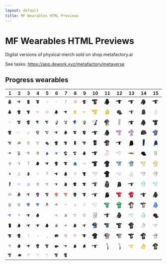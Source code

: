 ```yaml
---
layout: default
title: MF Wearables HTML Previews
---
```


# MF Wearables HTML Previews

Digital versions of physical merch sold on shop.metafactory.ai



See tasks: https://app.dework.xyz/metafactory/metaverse



 ## Progress wearables


| 1 | 2 | 3 | 4 | 5 | 6 | 7 | 8 | 9 | 10 | 11 | 12 | 13 | 14 | 15 |
| --- | --- | --- | --- | --- | --- | --- | --- | --- | --- | --- | --- | --- | --- | --- |
| [![50_hoodie_a](50/50_hoodie_a.png)](50/50.html) | [![50_hoodie_t](50/50_hoodie_t.png)](50/50.html) | [![70_tshirt_a](70/70_tshirt_a.png)](70/70.html) | [![70_tshirt_t](70/70_tshirt_t.png)](70/70.html) | [![62_longsleeve_a](62/62_longsleeve_a.png)](62/62.html) | [![62_longsleeve_t](62/62_longsleeve_t.png)](62/62.html) | [![104_pants](104/104_pants.png)](104/104.html) | [![66_shorts](66/66_shorts.png)](66/66.html) | [![121_tshirt_a](121/121_tshirt_a.png)](121/121.html) | [![121_tshirt_t](121/121_tshirt_t.png)](121/121.html) | [![114_hoodie_a](114/114_hoodie_a.png)](114/114.html) | [![114_hoodie_t](114/114_hoodie_t.png)](114/114.html) | [![32_hoodie_t](32/32_hoodie_t.png)](32/32.html) | [![32_hoodie_a](32/32_hoodie_a.png)](32/32.html) | [![64_hoodie_t](64/64_hoodie_t.png)](64/64.html) |
| [![64_hoodie_a](64/64_hoodie_a.png)](64/64.html) | [![34_tshirt_a](34/34_tshirt_a.png)](34/34.html) | [![34_tshirt_t](34/34_tshirt_t.png)](34/34.html) | [![65_mini-tshirt_t](65/65_mini-tshirt_t.png)](65/65.html) | [![65_mini-tshirt_a](65/65_mini-tshirt_a.png)](65/65.html) | [![140_hoodie_a](140/140_hoodie_a.png)](140/140.html) | [![140_hoodie_t](140/140_hoodie_t.png)](140/140.html) | [![148_tshirt_a](148/148_tshirt_a.png)](148/148.html) | [![148_longsleeve_t](148/148_longsleeve_t.png)](148/148.html) | [![148_tshirt_t](148/148_tshirt_t.png)](148/148.html) | [![148_longsleeve_a](148/148_longsleeve_a.png)](148/148.html) | [![107_hat](107/107_hat.png)](107/107.html) | [![116_longsleeve_t](116/116_longsleeve_t.png)](116/116.html) | [![116_longsleeve_a](116/116_longsleeve_a.png)](116/116.html) | [![24_hoodie_a](24/24_hoodie_a.png)](24/24.html) |
| [![24_hoodie_t](24/24_hoodie_t.png)](24/24.html) | [![40_tshirt_t](40/40_tshirt_t.png)](40/40.html) | [![40_tshirt_a](40/40_tshirt_a.png)](40/40.html) | [![145_eth2_t](145/145_eth2_t.png)](145/145.html) | [![145_btc2_t](145/145_btc2_t.png)](145/145.html) | [![145_eth1_a](145/145_eth1_a.png)](145/145.html) | [![145_btc1_t](145/145_btc1_t.png)](145/145.html) | [![145_eth2_a](145/145_eth2_a.png)](145/145.html) | [![145_btc1_a](145/145_btc1_a.png)](145/145.html) | [![145_eth1_t](145/145_eth1_t.png)](145/145.html) | [![145_btc2_a](145/145_btc2_a.png)](145/145.html) | [![127_pants](127/127_pants.png)](127/127.html) | [![96_hoodie_t](96/96_hoodie_t.png)](96/96.html) | [![96_hoodie_a](96/96_hoodie_a.png)](96/96.html) | [![113_tshirt_t](113/113_tshirt_t.png)](113/113.html) |
| [![113_tshirt_a](113/113_tshirt_a.png)](113/113.html) | [![117_longsleeve_t](117/117_longsleeve_t.png)](117/117.html) | [![117_longsleeve_a](117/117_longsleeve_a.png)](117/117.html) | [![48_tshirt_a](48/48_tshirt_a.png)](48/48.html) | [![48_tshirt_t](48/48_tshirt_t.png)](48/48.html) | [![56_hoodie_t](56/56_hoodie_t.png)](56/56.html) | [![56_hoodie_a](56/56_hoodie_a.png)](56/56.html) | [![38_tshirt_t](38/38_tshirt_t.png)](38/38.html) | [![38_tshirt_a](38/38_tshirt_a.png)](38/38.html) | [![99_hoodie_t](99/99_hoodie_t.png)](99/99.html) | [![99_hoodie_a](99/99_hoodie_a.png)](99/99.html) | [![16_tshirt_t](16/16_tshirt_t.png)](16/16.html) | [![16_tshirt_a](16/16_tshirt_a.png)](16/16.html) | [![23_bdao_beanie](23/23_bdao_beanie.png)](23/23.html) | [![138_tshirt_a](138/138_tshirt_a.png)](138/138.html) |
| [![138_tshirt_t](138/138_tshirt_t.png)](138/138.html) | [![7_hat](7/7_hat.png)](7/7.html) | [![95_tshirt_a](95/95_tshirt_a.png)](95/95.html) | [![95_tshirt_t](95/95_tshirt_t.png)](95/95.html) | [![149_hat](149/149_hat.png)](149/149.html) | [![67_tshirt_a](67/67_tshirt_a.png)](67/67.html) | [![67_tshirt_t](67/67_tshirt_t.png)](67/67.html) | [![124_tanktop_a](124/124_tanktop_a.png)](124/124.html) | [![124_tshirt_t](124/124_tshirt_t.png)](124/124.html) | [![124_tanktop_t](124/124_tanktop_t.png)](124/124.html) | [![124_tshirt_a](124/124_tshirt_a.png)](124/124.html) | [![109_longsleeve_t](109/109_longsleeve_t.png)](109/109.html) | [![109_longsleeve_a](109/109_longsleeve_a.png)](109/109.html) | [![14_pants](14/14_pants.png)](14/14.html) | [![14_longsleeve_a](14/14_longsleeve_a.png)](14/14.html) |
| [![14_longsleeve_t](14/14_longsleeve_t.png)](14/14.html) | [![10_socks](10/10_socks.png)](10/10.html) | [![156_tshirt_t](156/156_tshirt_t.png)](156/156.html) | [![156_tshirt_a](156/156_tshirt_a.png)](156/156.html) | [![metagear_apose](75/metagear_apose.png)](75/75.html) | [![metagear_tpose](75/metagear_tpose.png)](75/75.html) | [![79_tshirt_a](79/79_tshirt_a.png)](79/79.html) | [![79_tshirt_t](79/79_tshirt_t.png)](79/79.html) | [![136_hoodie_a](136/136_hoodie_a.png)](136/136.html) | [![136_hoodie_t](136/136_hoodie_t.png)](136/136.html) | [![60_hoodie_a](60/60_hoodie_a.png)](60/60.html) | [![60_hoodie_t](60/60_hoodie_t.png)](60/60.html) | [![103_tapestry](103/103_tapestry.png)](103/103.html) | [![57_hat](57/57_hat.png)](57/57.html) | [![4_tanktop](4/4_tanktop.png)](4/4.html) |
| [![153_tshirt_a](153/153_tshirt_a.png)](153/153.html) | [![153_tshirt_t](153/153_tshirt_t.png)](153/153.html) | [![129_pants](129/129_pants.png)](129/129.html) | [![164_hoodie_a](164/164_hoodie_a.png)](164/164.html) | [![164_hoodie_t](164/164_hoodie_t.png)](164/164.html) | [![26_tshirt_a](26/26_tshirt_a.png)](26/26.html) | [![26_tshirt_t](26/26_tshirt_t.png)](26/26.html) | [![Gitcoin-Beanie](22/Gitcoin-Beanie.png)](22/22.html) | [![17_cream_beanie](17/17_cream_beanie.png)](17/17.html) | [![55_tshirt_t](55/55_tshirt_t.png)](55/55.html) | [![55_tshirt_a](55/55_tshirt_a.png)](55/55.html) | [![39_tshirt_t](39/39_tshirt_t.png)](39/39.html) | [![39_tshirt_a](39/39_tshirt_a.png)](39/39.html) | [![93_tshirt_t](93/93_tshirt_t.png)](93/93.html) | [![93_tshirt_a](93/93_tshirt_a.png)](93/93.html) |
| [![genesis_dark_tpose](125/genesis_dark_tpose.png)](125/125.html) | [![genesis_light_apose](125/genesis_light_apose.png)](125/125.html) | [![genesis_dark_apose](125/genesis_dark_apose.png)](125/125.html) | [![genesis_light_tpose](125/genesis_light_tpose.png)](125/125.html) | [![71_shorts](71/71_shorts.png)](71/71.html) | [![51_hoodie_t](51/51_hoodie_t.png)](51/51.html) | [![51_hoodie_a](51/51_hoodie_a.png)](51/51.html) | [![141_tshirt2_a](141/141_tshirt2_a.png)](141/141.html) | [![141_tshirt_t](141/141_tshirt_t.png)](141/141.html) | [![141_tshirt2_t](141/141_tshirt2_t.png)](141/141.html) | [![141_tshirt_a](141/141_tshirt_a.png)](141/141.html) | [![106_hoodie_t](106/106_hoodie_t.png)](106/106.html) | [![106_hoodie_a](106/106_hoodie_a.png)](106/106.html) | [![111_tshirt_t](111/111_tshirt_t.png)](111/111.html) | [![111_tshirt_a](111/111_tshirt_a.png)](111/111.html) |
| [![122_pants](122/122_pants.png)](122/122.html) | [![146_longsleeve_t](146/146_longsleeve_t.png)](146/146.html) | [![146_longsleeve_a](146/146_longsleeve_a.png)](146/146.html) | [![98_tshirt_a](98/98_tshirt_a.png)](98/98.html) | [![98_tshirt_t](98/98_tshirt_t.png)](98/98.html) | [![92_longsleeve_t](92/92_longsleeve_t.png)](92/92.html) | [![92_longsleeve_a](92/92_longsleeve_a.png)](92/92.html) | [![131_tshirt_a](131/131_tshirt_a.png)](131/131.html) | [![131_tshirt_t](131/131_tshirt_t.png)](131/131.html) | [![28_hoodie_t](28/28_hoodie_t.png)](28/28.html) | [![28_hoodie_a](28/28_hoodie_a.png)](28/28.html) | [![29_longsleeve_a](29/29_longsleeve_a.png)](29/29.html) | [![29_longsleeve_t](29/29_longsleeve_t.png)](29/29.html) | [![76_tshirt_a](76/76_tshirt_a.png)](76/76.html) | [![76_tshirt_t](76/76_tshirt_t.png)](76/76.html) |
| [![18_blue_beanie](18/18_blue_beanie.png)](18/18.html) | [![80_hoodie_a](80/80_hoodie_a.png)](80/80.html) | [![80_hoodie_t](80/80_hoodie_t.png)](80/80.html) | [![144_tshirt_a](144/144_tshirt_a.png)](144/144.html) | [![144_tshirt_t](144/144_tshirt_t.png)](144/144.html) | [![120_tshirt_a](120/120_tshirt_a.png)](120/120.html) | [![120_tshirt_t](120/120_tshirt_t.png)](120/120.html) | [![152_tshirt_a](152/152_tshirt_a.png)](152/152.html) | [![152_tshirt_t](152/152_tshirt_t.png)](152/152.html) | [![13_longsleeve_t](13/13_longsleeve_t.png)](13/13.html) | [![13_longsleeve_a](13/13_longsleeve_a.png)](13/13.html) | [![130_tshirt_t](130/130_tshirt_t.png)](130/130.html) | [![130_tshirt_a](130/130_tshirt_a.png)](130/130.html) | [![59_hoodie_t](59/59_hoodie_t.png)](59/59.html) | [![59_hoodie_a](59/59_hoodie_a.png)](59/59.html) |
| [![37_tshirt_a](37/37_tshirt_a.png)](37/37.html) | [![37_tshirt_t](37/37_tshirt_t.png)](37/37.html) | [![54_tshirt_a](54/54_tshirt_a.png)](54/54.html) | [![54_tshirt_t](54/54_tshirt_t.png)](54/54.html) | [![97_hoodie_a](97/97_hoodie_a.png)](97/97.html) | [![97_hoodie_t](97/97_hoodie_t.png)](97/97.html) | [![58_longsleeve_t](58/58_longsleeve_t.png)](58/58.html) | [![58_longsleeve_a](58/58_longsleeve_a.png)](58/58.html) | [![72_tshirt_a](72/72_tshirt_a.png)](72/72.html) | [![72_tshirt_t](72/72_tshirt_t.png)](72/72.html) | [![63_tshirt_t](63/63_tshirt_t.png)](63/63.html) | [![63_tshirt_a](63/63_tshirt_a.png)](63/63.html) | [![139_tshirt_a](139/139_tshirt_a.png)](139/139.html) | [![139_tshirt_t](139/139_tshirt_t.png)](139/139.html) | [![33_hoodie_a](33/33_hoodie_a.png)](33/33.html) |
| [![33_hoodie_t](33/33_hoodie_t.png)](33/33.html) | [![3_tanktop](3/3_tanktop.png)](3/3.html) | [![105_hoodie_t](105/105_hoodie_t.png)](105/105.html) | [![105_hoodie_a](105/105_hoodie_a.png)](105/105.html) | [![73_socks](73/73_socks.png)](73/73.html) | [![25_longsleeve_t](25/25_longsleeve_t.png)](25/25.html) | [![25_longsleeve_a](25/25_longsleeve_a.png)](25/25.html) | [![89_tshirt_t](89/89_tshirt_t.png)](89/89.html) | [![89_tshirt_a](89/89_tshirt_a.png)](89/89.html) | [![2_shorts](2/2_shorts.png)](2/2.html) | [![147_hoodie_t](147/147_hoodie_t.png)](147/147.html) | [![147_hoodie_a](147/147_hoodie_a.png)](147/147.html) | [![100_hoodie_t](100/100_hoodie_t.png)](100/100.html) | [![100_hoodie_a](100/100_hoodie_a.png)](100/100.html) | [![161_hat](161/161_hat.png)](161/161.html) |
| [![53_vest](53/53_vest.png)](53/53.html) | [![77_hoodie_a](77/77_hoodie_a.png)](77/77.html) | [![77_hoodie_t](77/77_hoodie_t.png)](77/77.html) | [![154_hoodie_t](154/154_hoodie_t.png)](154/154.html) | [![154_hoodie_a](154/154_hoodie_a.png)](154/154.html) | [![94_longsleeve_a](94/94_longsleeve_a.png)](94/94.html) | [![94_longsleeve_t](94/94_longsleeve_t.png)](94/94.html) | [![36_hoodie_a](36/36_hoodie_a.png)](36/36.html) | [![36_hoodie_t](36/36_hoodie_t.png)](36/36.html) | [![112_tshirt_a](112/112_tshirt_a.png)](112/112.html) | [![112_tshirt_t](112/112_tshirt_t.png)](112/112.html) | [![159_tshirt_t](159/159_tshirt_t.png)](159/159.html) | [![159_tshirt_a](159/159_tshirt_a.png)](159/159.html) | [![90_hoodie_a](90/90_hoodie_a.png)](90/90.html) | [![90_hoodie_t](90/90_hoodie_t.png)](90/90.html) |
| [![49_tshirt_t](49/49_tshirt_t.png)](49/49.html) | [![49_tshirt_a](49/49_tshirt_a.png)](49/49.html) | [![108_hoodie_a](108/108_hoodie_a.png)](108/108.html) | [![108_hoodie_t](108/108_hoodie_t.png)](108/108.html) | [![socks](45/socks.png)](45/45.html) | [![19_black_beanie](19/19_black_beanie.png)](19/19.html) | [![78_tshirt_a](78/78_tshirt_a.png)](78/78.html) | [![78_tshirt_t](78/78_tshirt_t.png)](78/78.html) | [![132_tshirt_t](132/132_tshirt_t.png)](132/132.html) | [![132_tshirt_a](132/132_tshirt_a.png)](132/132.html) | [![27_hawaiian_a](27/27_hawaiian_a.png)](27/27.html) | [![27_hawaiian_t](27/27_hawaiian_t.png)](27/27.html) | [![69_tshirt_t](69/69_tshirt_t.png)](69/69.html) | [![69_tshirt_a](69/69_tshirt_a.png)](69/69.html) | [![88_tshirt_a](88/88_tshirt_a.png)](88/88.html) |
| [![88_tshirt_t](88/88_tshirt_t.png)](88/88.html) | [![119_hoodie_a](119/119_hoodie_a.png)](119/119.html) | [![119_hoodie_t](119/119_hoodie_t.png)](119/119.html) | [![123_tshirt_a](123/123_tshirt_a.png)](123/123.html) | [![123_tshirt_t](123/123_tshirt_t.png)](123/123.html) | [![47_shoes](47/47_shoes.png)](47/47.html) | [![12_longsleeve_t](12/12_longsleeve_t.png)](12/12.html) | [![12_longsleeve_a](12/12_longsleeve_a.png)](12/12.html) | [![155_longsleeve_a](155/155_longsleeve_a.png)](155/155.html) | [![155_longsleeve_t](155/155_longsleeve_t.png)](155/155.html) | [![Toca-bag2](15/Toca-bag2.png)](15/15.html) | [![Toca-bag](15/Toca-bag.png)](15/15.html) | [![91_hoodie_t](91/91_hoodie_t.png)](91/91.html) | [![91_hoodie_a](91/91_hoodie_a.png)](91/91.html) | [![101_tshirt_a](101/101_tshirt_a.png)](101/101.html) |
| [![101_tshirt_t](101/101_tshirt_t.png)](101/101.html) | [![74_hat](74/74_hat.png)](74/74.html) | [![110_tshirt_a](110/110_tshirt_a.png)](110/110.html) | [![110_tshirt_t](110/110_tshirt_t.png)](110/110.html) | [![11_socks](11/11_socks.png)](11/11.html) | [![102_tshirt_t](102/102_tshirt_t.png)](102/102.html) | [![102_tshirt_a](102/102_tshirt_a.png)](102/102.html) |
